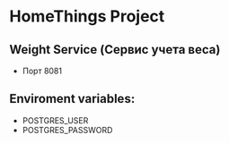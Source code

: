 # HomeThings Project

## Weight Service (Сервис учета веса)
- Порт 8081

## Enviroment variables:
- POSTGRES_USER
- POSTGRES_PASSWORD
